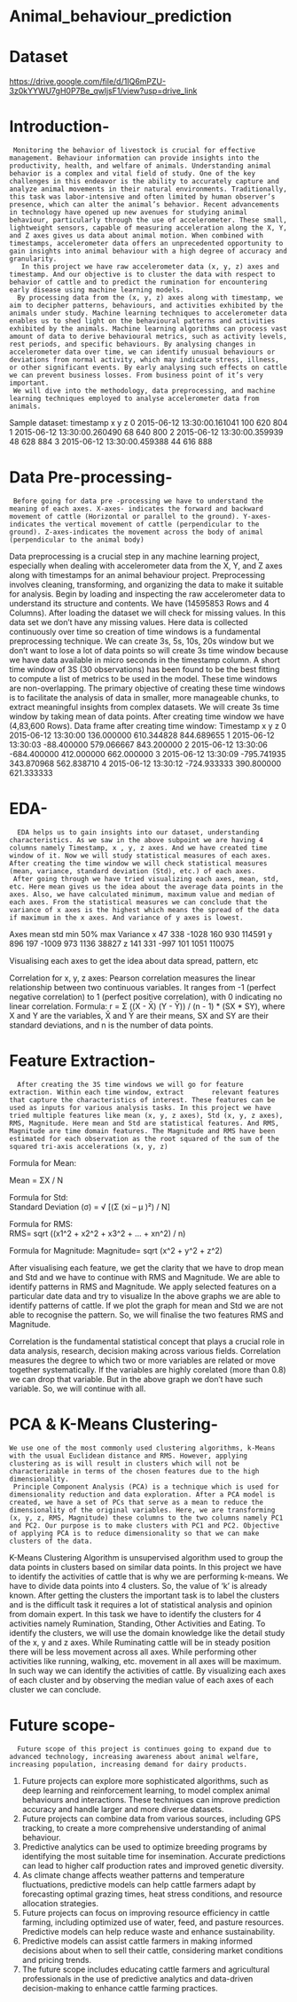 # Animal_behaviour_prediction
# Dataset
https://drive.google.com/file/d/1IQ6mPZU-3z0kYYWU7gH0P7Be_qwljsF1/view?usp=drive_link

# Introduction-  
     Monitoring the behavior of livestock is crucial for effective management. Behaviour information can provide insights into the productivity, health, and welfare of animals. Understanding animal behavior is a complex and vital field of study. One of the key challenges in this endeavor is the ability to accurately capture and analyze animal movements in their natural environments. Traditionally, this task was labor-intensive and often limited by human observer’s presence, which can alter the animal’s behavior. Recent advancements in technology have opened up new avenues for studying animal behaviour, particularly through the use of accelerometer. These small, lightweight sensors, capable of measuring acceleration along the X, Y, and Z axes gives us data about animal motion. When combined with timestamps, accelerometer data offers an unprecedented opportunity to gain insights into animal behaviour with a high degree of accuracy and granularity.
       In this project we have raw accelerometer data (x, y, z) axes and timestamp. And our objective is to cluster the data with respect to behavior of cattle and to predict the rumination for encountering early disease using machine learning models. 
      By processing data from the (x, y, z) axes along with timestamp, we aim to decipher patterns, behaviours, and activities exhibited by the animals under study. Machine learning techniques to accelerometer data enables us to shed light on the behavioural patterns and activities exhibited by the animals. Machine learning algorithms can process vast amount of data to derive behavioural metrics, such as activity levels, rest periods, and specific behaviours. By analysing changes in accelerometer data over time, we can identify unusual behaviours or deviations from normal activity, which may indicate stress, illness, or other significant events. By early analysing such effects on cattle we can prevent business losses. From business point of it’s very important. 
     We will dive into the methodology, data preprocessing, and machine learning techniques employed to analyse accelerometer data from animals. 
Sample dataset:
	timestamp	                   x	 y	 z
0	2015-06-12 13:30:00.161041	100	620	804
1	2015-06-12 13:30:00.260490	68	640	800
2	2015-06-12 13:30:00.359939	48	628	884
3	2015-06-12 13:30:00.459388	44	616	888

# Data Pre-processing-   
     Before going for data pre -processing we have to understand the meaning of each axes. X-axes- indicates the forward and backward movement of cattle (Horizontal or parallel to the ground). Y-axes- indicates the vertical movement of cattle (perpendicular to the ground). Z-axes-indicates the movement across the body of animal (perpendicular to the animal body)
   Data preprocessing is a crucial step in any machine learning project, especially when dealing with accelerometer data from the X, Y, and Z axes along with timestamps for an animal behaviour project. Preprocessing involves cleaning, transforming, and organizing the data to make it suitable for analysis. 
    Begin by loading and inspecting the raw accelerometer data to understand its structure and contents. We have (14595853 Rows and 4 Columns). After loading the dataset we will check for missing values. In this data set we don’t have any missing values. 
     Here data is collected continuously over time so creation of time windows is a fundamental preprocessing technique. We can create 3s, 5s, 10s, 20s window but we don’t want to lose a lot of data points so will create 3s time window because we have data available in micro seconds in the timestamp column. A short time window of 3S (30 observations) has been found to be the best fitting to compute a list of metrics to be used in the model. These time windows are non-overlapping. The primary objective of creating these time windows is to facilitate the analysis of data in smaller, more manageable chunks, to extract meaningful insights from complex datasets. We will create 3s time window by taking mean of data points. After creating time window we have (4,83,600 Rows).
Data frame after creating time window:
	Timestamp              	x	           y	         z
0	2015-06-12 13:30:00	136.000000	610.344828	844.689655
1	2015-06-12 13:30:03	-88.400000	579.066667	843.200000
2	2015-06-12 13:30:06	-684.400000	412.000000	662.000000
3	2015-06-12 13:30:09	-795.741935	343.870968	562.838710
4	2015-06-12 13:30:12	-724.933333	390.800000	621.333333

# EDA-
      EDA helps us to gain insights into our dataset, understanding characteristics. As we saw in the above subpoint we are having 4 columns namely Timestamp, x , y, z axes. And we have created time window of it. Now we will study statistical measures of each axes. After creating the time window we will check statistical measures (mean, variance, standard deviation (Std), etc.) of each axes. 
     After going through we have tried visualizing each axes, mean, std, etc. Here mean gives us the idea about the average data points in the axes. Also, we have calculated minimum, maximum value and median of each axes. From the statistical measures we can conclude that the variance of x axes is the highest which means the spread of the data if maximum in the x axes. And variance of y axes is lowest.         

Axes	mean	std	min	50%	max	Variance
x	47	338	-1028	160	930	114591
y	896	197	-1009	973	1136	38827
z	141	331	-997	101	1051	110075

Visualising each axes to get the idea about data spread, pattern, etc

Correlation for x, y, z axes:
Pearson correlation measures the linear relationship between two continuous variables. It ranges from -1 (perfect negative correlation) to 1 (perfect positive correlation), with 0 indicating no linear correlation.
Formula: r = Σ ((X - X̄) (Y - Ȳ)) / (n - 1) * (SX * SY), where X and Y are the variables, X̄ and Ȳ are their means, SX and SY are their standard deviations, and n is the number of data points.


# Feature Extraction-
      After creating the 3S time windows we will go for feature extraction. Within each time window, extract       relevant features that capture the characteristics of interest. These features can be used as inputs for various analysis tasks. In this project we have tried multiple features like mean (x, y, z axes), Std (x, y, z axes), RMS, Magnitude. Here mean and Std are statistical features. And RMS, Magnitude are time domain features. The Magnitude and RMS have been estimated for each observation as the root squared of the sum of the squared tri-axis accelerations (x, y, z)
Formula for Mean:

Mean = ΣX / N
     
  Formula for Std:      
Standard Deviation (σ) = √ [(Σ (xi – μ )²) / N]

 Formula for RMS:                 
RMS= sqrt ((x1^2 + x2^2 + x3^2 + ... + xn^2) / n)
 
Formula for Magnitude:
Magnitude= sqrt (x^2 + y^2 + z^2)

After visualising each feature, we get the clarity that we have to drop mean and Std and we have to continue with RMS and Magnitude. We are able to identify patterns in RMS and Magnitude. We apply selected features on a particular date data and try to visualize In the above graphs we are able to identify patterns of cattle. If we plot the graph for mean and Std we are not able to recognise the pattern. So, we will finalise the two features RMS and Magnitude.

Correlation is the fundamental statistical concept that plays a crucial role in data analysis, research, decision making across various fields. Correlation measures the degree to which two or more variables are related or move together systematically. If the variables are highly corelated (more than 0.8) we can drop that variable. But in the above graph we don’t have such variable. So, we will continue with all.

# PCA & K-Means Clustering-
    We use one of the most commonly used clustering algorithms, k-Means with the usual Euclidean distance and RMS. However, applying clustering as is will result in clusters which will not be characterizable in terms of the chosen features due to the high dimensionality.     
     Principle Component Analysis (PCA) is a technique which is used for dimensionality reduction and data exploration. After a PCA model is created, we have a set of PCs that serve as a mean to reduce the dimensionality of the original variables. Here, we are transforming (x, y, z, RMS, Magnitude) these columns to the two columns namely PC1 and PC2. Our purpose is to make clusters with PC1 and PC2. Objective of applying PCA is to reduce dimensionality so that we can make clusters of the data.

K-Means Clustering Algorithm is unsupervised algorithm used to group the data points in clusters based on similar data points. In this project we have to identify the activities of cattle that is why we are performing k-means. We have to divide data points into 4 clusters. So, the value of ‘k’ is already known. 
After getting the clusters the important task is to label the clusters and is the difficult task it requires a lot of statistical analysis and opinion from domain expert. In this task we have to identify the clusters for 4 activities namely Rumination, Standing, Other Activities and Eating. To identify the clusters, we will use the domain knowledge like the detail study of the x, y and z axes. While Ruminating cattle will be in steady position there will be less movement across all axes. While performing other activities like running, walking, etc. movement in all axes will be maximum. In such way we can identify the activities of cattle. By visualizing each axes of each cluster and by observing the median value of each axes of each cluster we can conclude.


# Future scope-
      Future scope of this project is continues going to expand due to advanced technology, increasing awareness about animal welfare, increasing population, increasing demand for dairy products.
1.	Future projects can explore more sophisticated algorithms, such as deep learning and reinforcement learning, to model complex animal behaviours and interactions. These techniques can improve prediction accuracy and handle larger and more diverse datasets.
2.	Future projects can combine data from various sources, including GPS tracking, to create a more comprehensive understanding of animal behaviour.
3.	Predictive analytics can be used to optimize breeding programs by identifying the most suitable time for insemination. Accurate predictions can lead to higher calf production rates and improved genetic diversity.
4.	As climate change affects weather patterns and temperature fluctuations, predictive models can help cattle farmers adapt by forecasting optimal grazing times, heat stress conditions, and resource allocation strategies.
5.	Future projects can focus on improving resource efficiency in cattle farming, including optimized use of water, feed, and pasture resources. Predictive models can help reduce waste and enhance sustainability.
6.	Predictive models can assist cattle farmers in making informed decisions about when to sell their cattle, considering market conditions and pricing trends.
7.	The future scope includes educating cattle farmers and agricultural professionals in the use of predictive analytics and data-driven decision-making to enhance cattle farming practices.
